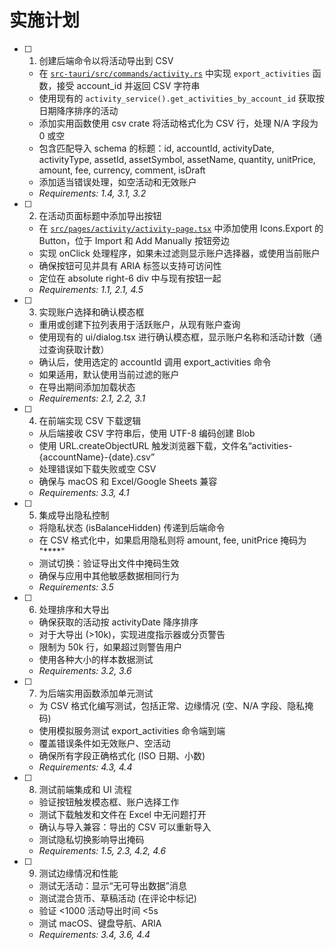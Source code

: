 # 实施计划

- [ ] 1. 创建后端命令以将活动导出到 CSV
  - 在 [`src-tauri/src/commands/activity.rs`](src-tauri/src/commands/activity.rs) 中实现 `export_activities` 函数，接受 account_id 并返回 CSV 字符串
  - 使用现有的 `activity_service().get_activities_by_account_id` 获取按日期降序排序的活动
  - 添加实用函数使用 csv crate 将活动格式化为 CSV 行，处理 N/A 字段为 0 或空
  - 包含匹配导入 schema 的标题：id, accountId, activityDate, activityType, assetId, assetSymbol, assetName, quantity, unitPrice, amount, fee, currency, comment, isDraft
  - 添加适当错误处理，如空活动和无效账户
  - _Requirements: 1.4, 3.1, 3.2_

- [ ] 2. 在活动页面标题中添加导出按钮
  - 在 [`src/pages/activity/activity-page.tsx`](src/pages/activity/activity-page.tsx) 中添加使用 Icons.Export 的 Button，位于 Import 和 Add Manually 按钮旁边
  - 实现 onClick 处理程序，如果未过滤则显示账户选择器，或使用当前账户
  - 确保按钮可见并具有 ARIA 标签以支持可访问性
  - 定位在 absolute right-6 div 中与现有按钮一起
  - _Requirements: 1.1, 2.1, 4.5_

- [ ] 3. 实现账户选择和确认模态框
  - 重用或创建下拉列表用于活跃账户，从现有账户查询
  - 使用现有的 ui/dialog.tsx 进行确认模态框，显示账户名称和活动计数（通过查询获取计数）
  - 确认后，使用选定的 accountId 调用 export_activities 命令
  - 如果适用，默认使用当前过滤的账户
  - 在导出期间添加加载状态
  - _Requirements: 2.1, 2.2, 3.1_

- [ ] 4. 在前端实现 CSV 下载逻辑
  - 从后端接收 CSV 字符串后，使用 UTF-8 编码创建 Blob
  - 使用 URL.createObjectURL 触发浏览器下载，文件名“activities-{accountName}-{date}.csv”
  - 处理错误如下载失败或空 CSV
  - 确保与 macOS 和 Excel/Google Sheets 兼容
  - _Requirements: 3.3, 4.1_

- [ ] 5. 集成导出隐私控制
  - 将隐私状态 (isBalanceHidden) 传递到后端命令
  - 在 CSV 格式化中，如果启用隐私则将 amount, fee, unitPrice 掩码为 "****"
  - 测试切换：验证导出文件中掩码生效
  - 确保与应用中其他敏感数据相同行为
  - _Requirements: 3.5_

- [ ] 6. 处理排序和大导出
  - 确保获取的活动按 activityDate 降序排序
  - 对于大导出 (>10k)，实现进度指示器或分页警告
  - 限制为 50k 行，如果超过则警告用户
  - 使用各种大小的样本数据测试
  - _Requirements: 3.2, 3.6_

- [ ] 7. 为后端实用函数添加单元测试
  - 为 CSV 格式化编写测试，包括正常、边缘情况 (空、N/A 字段、隐私掩码)
  - 使用模拟服务测试 export_activities 命令端到端
  - 覆盖错误条件如无效账户、空活动
  - 确保所有字段正确格式化 (ISO 日期、小数)
  - _Requirements: 4.3, 4.4_

- [ ] 8. 测试前端集成和 UI 流程
  - 验证按钮触发模态框、账户选择工作
  - 测试下载触发和文件在 Excel 中无问题打开
  - 确认与导入兼容：导出的 CSV 可以重新导入
  - 测试隐私切换影响导出掩码
  - _Requirements: 1.5, 2.3, 4.2, 4.6_

- [ ] 9. 测试边缘情况和性能
  - 测试无活动：显示“无可导出数据”消息
  - 测试混合货币、草稿活动 (在评论中标记)
  - 验证 <1000 活动导出时间 <5s
  - 测试 macOS、键盘导航、ARIA
  - _Requirements: 3.4, 3.6, 4.4_